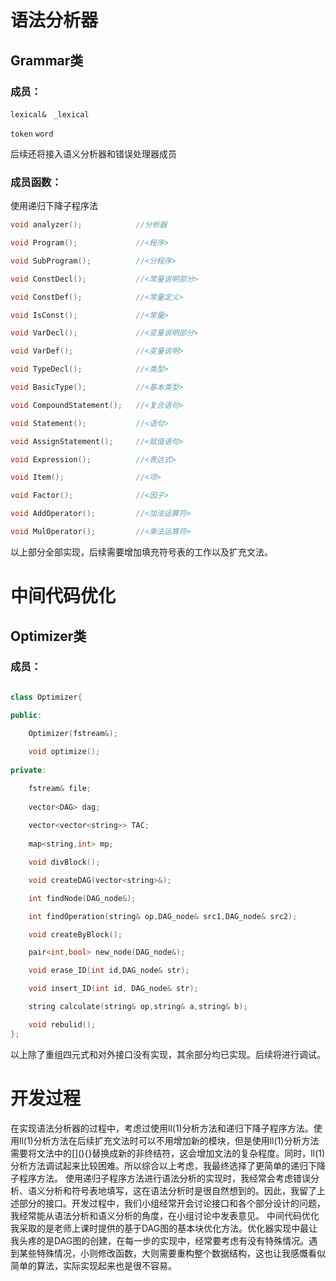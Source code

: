 # 语法分析器

## Grammar类

### 成员：

`lexical&`  ` _lexical`   <!--词法分析器-->

`token` `word`   <!--token对象--> 

后续还将接入语义分析器和错误处理器成员

### 成员函数：

使用递归下降子程序法

``` c++
void analyzer();     	    //分析器

void Program();             //<程序>

void SubProgram();          //<分程序>

void ConstDecl();           //<常量说明部分>

void ConstDef();            //<常量定义>

void IsConst();             //<常量>

void VarDecl();             //<变量说明部分>

void VarDef();              //<变量说明>

void TypeDecl();            //<类型>

void BasicType();           //<基本类型>

void CompoundStatement();   //<复合语句>

void Statement();           //<语句>

void AssignStatement();     //<赋值语句>

void Expression();          //<表达式>

void Item();                //<项>

void Factor();              //<因子>

void AddOperator();         //<加法运算符>

void MulOperator();         //<乘法运算符>
```

以上部分全部实现，后续需要增加填充符号表的工作以及扩充文法。


# 中间代码优化

## Optimizer类

### 成员：

``` c++

class Optimizer{

public:

    Optimizer(fstream&);
    
    void optimize();                                                      //对外接口
    
private:

    fstream& file;                                                        //四元式序列文件
    
    vector<DAG> dag;                                                      //DAG图数据结构
    
    vector<vector<string>> TAC;                                           //分块后的四元式序列
    
    map<string,int> mp;

    void divBlock();                                                      //分块函数

    void createDAG(vector<string>&);                                      //构建DAG图

    int findNode(DAG_node&);                                              //查找结点，返回位置，0表示未找到

    int findOperation(string& op,DAG_node& src1,DAG_node& src2);          //查找公共表达式，返回位置，0表示未找到

    void createByBlock();                                                 //分块构建      

    pair<int,bool> new_node(DAG_node&);                                   //创建新节点，返回位置，若已存在返回<位置，true>

    void erase_ID(int id,DAG_node& str);                                  //从某节点中删除标识符

    void insert_ID(int id, DAG_node& str);                                //在某节点中插入标识符

    string calculate(string& op,string& a,string& b);                     //计算常数表达式

    void rebulid();                                                       //重组四元式
};

```

以上除了重组四元式和对外接口没有实现，其余部分均已实现。后续将进行调试。
# 开发过程


在实现语法分析器的过程中，考虑过使用ll(1)分析方法和递归下降子程序方法。使用ll(1)分析方法在后续扩充文法时可以不用增加新的模块，但是使用ll(1)分析方法需要将文法中的\[\]\(\){}替换成新的非终结符，这会增加文法的复杂程度。同时，ll(1)分析方法调试起来比较困难。所以综合以上考虑，我最终选择了更简单的递归下降子程序方法。
使用递归子程序方法进行语法分析的实现时，我经常会考虑错误分析、语义分析和符号表地填写，这在语法分析时是很自然想到的。因此，我留了上述部分的接口。开发过程中，我们小组经常开会讨论接口和各个部分设计的问题，我经常能从语法分析和语义分析的角度，在小组讨论中发表意见。
中间代码优化我采取的是老师上课时提供的基于DAG图的基本块优化方法。优化器实现中最让我头疼的是DAG图的创建，在每一步的实现中，经常要考虑有没有特殊情况。遇到某些特殊情况，小则修改函数，大则需要重构整个数据结构，这也让我感慨看似简单的算法，实际实现起来也是很不容易。
    
